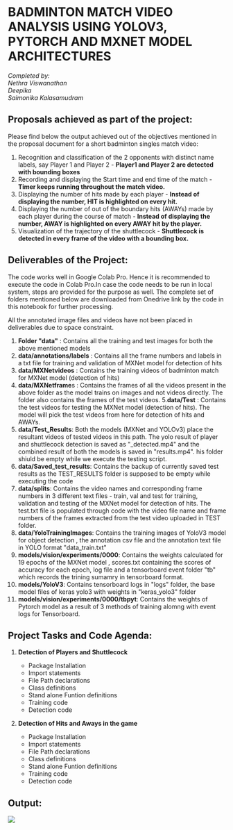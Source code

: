 # BADMINTON MATCH VIDEO ANALYSIS USING YOLOV3, PYTORCH AND MXNET MODEL ARCHITECTURES

*Completed by: <br />
  Nethra Viswanathan <br />
  Deepika <br />
  Saimonika Kalasamudram <br />*
  
## Proposals achieved as part of the project:

Please find below the output achieved out of the objectives mentioned in the proposal document for a short badminton singles match video:
1.	Recognition and classification of the 2 opponents with distinct name labels, say Player 1 and Player 2 - **Player1 and Player 2 are detected with bounding boxes**
2.	Recording and displaying the Start time and end time of the match - **Timer keeps running throughout the match video.**
3.	Displaying the number of hits made by each player  - **Instead of displaying the number, HIT is highlighted on every hit.**
4.	Displaying the number of out of the boundary hits (AWAYs) made by each player during the course of match - **Instead of displaying the number, AWAY is highlighted on every AWAY hit by the player.**
5.	Visualization of the trajectory of the shuttlecock - **Shuttlecock is detected in every frame of the video with a bounding box.**



## Deliverables of the Project:

The code works well in Google Colab Pro. Hence it is recommended to execute the code in Colab Pro.In case the code needs to be run in local system, steps are provided for the purpose as well. The complete set of folders mentioned below are downloaded from Onedrive link by the code in this notebook for further processing.

All the annotated image files and videos have not been placed in deliverables due to space constraint.

1. **Folder "data"** : Contains all the training and test images for both the above mentioned models
2. **data/annotations/labels** : Contains all the frame numbers and labels in a txt file for training and validation of MXNet model for detection of hits 
3. **data/MXNetvideos** : Contains the training videos of badminton match for MXNet model (detection of hits)
4. **data/MXNetframe**s : Contains the frames of all the videos present in the above folder as the model trains on images and not videos directly. The folder also contains the frames of the test videos.
5.**data/Test** : Contains the test videos for testing the MXNet model (detection of hits). The model will pick the test videos from here for detection of hits and AWAYs.
6. **data/Test_Results**: Both the models (MXNet and YOLOv3) place the resultant videos of tested videos in this path. The yolo result of player and shuttlecock detection is saved as "<Videoname>_detected.mp4" and the combined result of both the models is saved in "results.mp4". his folder shiuld be empty while we execute the testing script.
7. **data/Saved_test_results**: Contains the backup of currently saved test results as the TEST_RESULTS folder is supposed to be empty while executing the code
8. **data/splits**: Contains the video names and corresponding frame numbers in  3 different text files - train, val and test for training, validation and testing of the MXNet model for detection of hits. The test.txt file is populated through code with the video file name and frame numbers of the frames extracted from the test video uploaded in TEST folder.
9. **data/YoloTrainingImages**: Contains the training images of YoloV3 model for object detection ,  the annotation csv file and the annotation text file in YOLO format "data_train.txt"
10. **models/vision/experiments/0000**: Contains the weights calculated for 19 epochs of the MXNet model , scores.txt containing the scores of accuracy for each epoch, log file and a tensorboard event folder "tb" which records the trining sumamry in tensorboard format.
11. **models/YoloV3**: Contains tensorboard logs  in "logs" folder,  the base model files of keras yolo3 with weights in "keras_yolo3" folder
12. **models/vision/experiments/0000/tbpyt**: Contains the weights of Pytorch model as a result of 3 methods of training alomng with event logs for Tensorboard.

## Project Tasks and Code Agenda:


1.   **Detection of Players and Shuttlecock**

      *   Package Installation
      *   Import statements
      *   File Path declarations
      *   Class definitions
      *   Stand alone Funtion definitions
      *   Training code
      *   Detection code

2.   **Detection of Hits and Aways in the game**

      *   Package Installation
      *   Import statements
      *   File Path declarations
      *   Class definitions
      *   Stand alone Funtion definitions
      *   Training code
      *   Detection code

## Output:

![](DetectedBadminton.gif)
